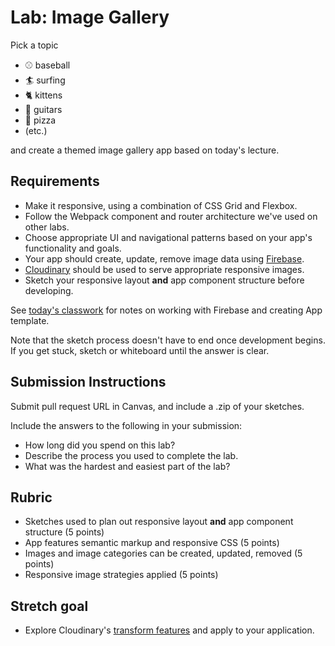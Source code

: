 Lab: Image Gallery
===

Pick a topic 

* :baseball: baseball  
* :surfer: surfing  
* :cat2: kittens  
* :guitar: guitars 
* :pizza: pizza 
* (etc.)

and create a themed image gallery app based on today's lecture.

## Requirements
* Make it responsive, using a combination of CSS Grid and Flexbox.
* Follow the Webpack component and router architecture we've used on other labs.
* Choose appropriate UI and navigational patterns based on your app's functionality and goals.
* Your app should create, update, remove image data using [Firebase](https://firebase.google.com/).
* [Cloudinary](https://cloudinary.com/documentation/responsive_images) should be used to serve appropriate responsive images.
* Sketch your responsive layout **and** app component structure before developing.

See [today's classwork](https://github.com/acl-devsign-winter-2018/classwork/tree/master/14-apps) for notes on working with Firebase and creating App template.

Note that the sketch process doesn't have to end once development begins. If you get stuck, sketch or whiteboard until the answer is clear.

## Submission Instructions
Submit pull request URL in Canvas, and include a .zip of your sketches.

Include the answers to the following in your submission:

* How long did you spend on this lab?
* Describe the process you used to complete the lab.
* What was the hardest and easiest part of the lab?

## Rubric
* Sketches used to plan out responsive layout **and** app component structure (5 points)
* App features semantic markup and responsive CSS (5 points)
* Images and image categories can be created, updated, removed (5 points)
* Responsive image strategies applied (5 points)

## Stretch goal
* Explore Cloudinary's [transform features](https://cloudinary.com/documentation/image_transformation_reference) and apply to your application.